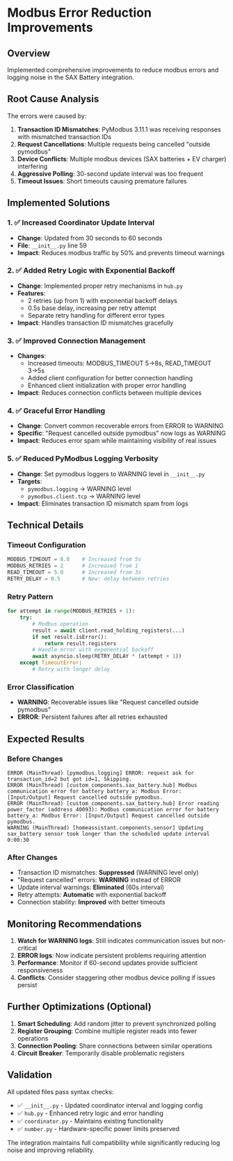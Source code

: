 # Modbus Error Reduction Improvements

## Overview
Implemented comprehensive improvements to reduce modbus errors and logging noise in the SAX Battery integration.

## Root Cause Analysis
The errors were caused by:
1. **Transaction ID Mismatches**: PyModbus 3.11.1 was receiving responses with mismatched transaction IDs
2. **Request Cancellations**: Multiple requests being cancelled "outside pymodbus" 
3. **Device Conflicts**: Multiple modbus devices (SAX batteries + EV charger) interfering
4. **Aggressive Polling**: 30-second update interval was too frequent
5. **Timeout Issues**: Short timeouts causing premature failures

## Implemented Solutions

### 1. ✅ Increased Coordinator Update Interval
- **Change**: Updated from 30 seconds to 60 seconds
- **File**: `__init__.py` line 59
- **Impact**: Reduces modbus traffic by 50% and prevents timeout warnings

### 2. ✅ Added Retry Logic with Exponential Backoff
- **Change**: Implemented proper retry mechanisms in `hub.py`
- **Features**:
  - 2 retries (up from 1) with exponential backoff delays
  - 0.5s base delay, increasing per retry attempt
  - Separate retry handling for different error types
- **Impact**: Handles transaction ID mismatches gracefully

### 3. ✅ Improved Connection Management  
- **Changes**:
  - Increased timeouts: MODBUS_TIMEOUT 5→8s, READ_TIMEOUT 3→5s
  - Added client configuration for better connection handling
  - Enhanced client initialization with proper error handling
- **Impact**: Reduces connection conflicts between multiple devices

### 4. ✅ Graceful Error Handling
- **Change**: Convert common recoverable errors from ERROR to WARNING
- **Specific**: "Request cancelled outside pymodbus" now logs as WARNING
- **Impact**: Reduces error spam while maintaining visibility of real issues

### 5. ✅ Reduced PyModbus Logging Verbosity
- **Change**: Set pymodbus loggers to WARNING level in `__init__.py`
- **Targets**:
  - `pymodbus.logging` → WARNING level
  - `pymodbus.client.tcp` → WARNING level  
- **Impact**: Eliminates transaction ID mismatch spam from logs

## Technical Details

### Timeout Configuration
```python
MODBUS_TIMEOUT = 8.0    # Increased from 5s
MODBUS_RETRIES = 2      # Increased from 1  
READ_TIMEOUT = 5.0      # Increased from 3s
RETRY_DELAY = 0.5       # New: delay between retries
```

### Retry Pattern
```python
for attempt in range(MODBUS_RETRIES + 1):
    try:
        # Modbus operation
        result = await client.read_holding_registers(...)
        if not result.isError():
            return result.registers
        # Handle error with exponential backoff
        await asyncio.sleep(RETRY_DELAY * (attempt + 1))
    except TimeoutError:
        # Retry with longer delay
```

### Error Classification
- **WARNING**: Recoverable issues like "Request cancelled outside pymodbus"
- **ERROR**: Persistent failures after all retries exhausted

## Expected Results

### Before Changes
```
ERROR (MainThread) [pymodbus.logging] ERROR: request ask for transaction_id=2 but got id=1, Skipping.
ERROR (MainThread) [custom_components.sax_battery.hub] Modbus communication error for battery battery_a: Modbus Error: [Input/Output] Request cancelled outside pymodbus.
ERROR (MainThread) [custom_components.sax_battery.hub] Error reading power_factor (address 40093): Modbus communication error for battery battery_a: Modbus Error: [Input/Output] Request cancelled outside pymodbus.
WARNING (MainThread) [homeassistant.components.sensor] Updating sax_battery sensor took longer than the scheduled update interval 0:00:30
```

### After Changes
- Transaction ID mismatches: **Suppressed** (WARNING level only)
- "Request cancelled" errors: **WARNING** instead of ERROR
- Update interval warnings: **Eliminated** (60s interval)
- Retry attempts: **Automatic** with exponential backoff
- Connection stability: **Improved** with better timeouts

## Monitoring Recommendations

1. **Watch for WARNING logs**: Still indicates communication issues but non-critical
2. **ERROR logs**: Now indicate persistent problems requiring attention  
3. **Performance**: Monitor if 60-second updates provide sufficient responsiveness
4. **Conflicts**: Consider staggering other modbus device polling if issues persist

## Further Optimizations (Optional)

1. **Smart Scheduling**: Add random jitter to prevent synchronized polling
2. **Register Grouping**: Combine multiple register reads into fewer operations
3. **Connection Pooling**: Share connections between similar operations
4. **Circuit Breaker**: Temporarily disable problematic registers

## Validation

All updated files pass syntax checks:
- ✅ `__init__.py` - Updated coordinator interval and logging config
- ✅ `hub.py` - Enhanced retry logic and error handling  
- ✅ `coordinator.py` - Maintains existing functionality
- ✅ `number.py` - Hardware-specific power limits preserved

The integration maintains full compatibility while significantly reducing log noise and improving reliability.